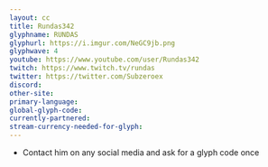 ```yaml
---
layout: cc
title: Rundas342
glyphname: RUNDAS
glyphurl: https://i.imgur.com/NeGC9jb.png
glyphwave: 4
youtube: https://www.youtube.com/user/Rundas342
twitch: https://www.twitch.tv/rundas
twitter: https://twitter.com/Subzeroex
discord: 
other-site: 
primary-language: 
global-glyph-code: 
currently-partnered: 
stream-currency-needed-for-glyph: 
---
```

* Contact him on any social media and ask for a glyph code once
